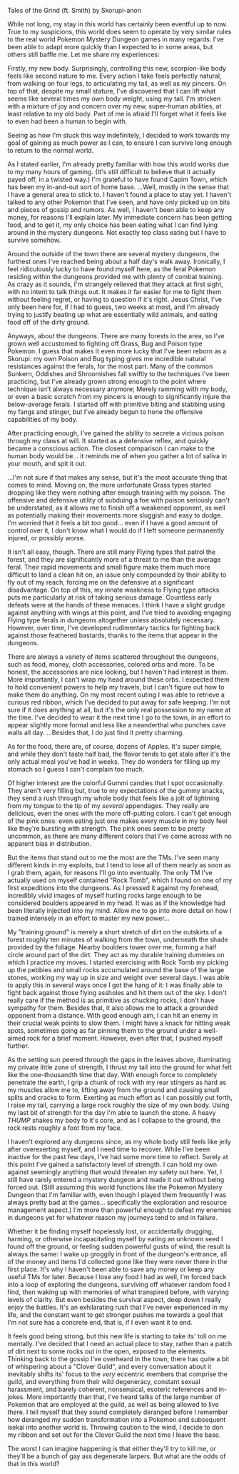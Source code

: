 Tales of the Grind (ft. Smith)
by Skorupi-anon

While not long, my stay in this world has certainly been eventful up to now. True to my suspicions, this world does seem to operate by very similar rules to the real world Pokemon Mystery Dungeon games in many regards. I've been able to adapt more quickly than I expected to in some areas, but others still baffle me. Let me share my experiences:

Firstly, my new body. Surprisingly, controlling this new, scorpion-like body feels like second nature to me. Every action I take feels perfectly natural, from walking on four legs, to articulating my tail, as well as my pincers. On top of that, despite my small stature, I've discovered that I can lift what seems like several times my own body weight, using my tail. I'm stricken with a mixture of joy and concern over my new, super-human abilities, at least relative to my old body. Part of me is afraid I'll forget what it feels like to even had been a human to begin with.

Seeing as how I'm stuck this way indefinitely, I decided to work towards my goal of gaining as much power as I can, to ensure I can survive long enough to return to the normal world.

As I stated earlier, I'm already pretty familiar with how this world works due to my many hours of gaming. (It's still difficult to believe that it actually payed off, in a twisted way.) I'm grateful to have found Capim Town, which has been my in-and-out sort of home base. ...Well, mostly in the sense that I have a general area to stick to. I haven't found a place to stay yet. I haven't talked to any other Pokemon that I've seen, and have only picked up on bits and pieces of gossip and rumors. As well, I haven't been able to keep any money, for reasons I'll explain later. My immediate concern has been getting food, and to get it, my only choice has been eating what I can find lying around in the mystery dungeons. Not exactly top class eating but I have to survive somehow. 

Around the outside of the town there are several mystery dungeons, the furthest ones I've reached being about a half day's walk away. Ironically, I feel ridiculously lucky to have found myself here, as the feral Pokemon residing within the dungeons provided me with plenty of combat training. As crazy as it sounds, I'm strangely relieved that they attack at first sight, with no intent to talk things out. It makes it far easier for me to fight them without feeling regret, or having to question if it's right. Jesus Christ, I've only been here for, if I had to guess, two weeks at most, and I'm already trying to justify beating up what are essentially wild animals, and eating food off of the dirty ground.

Anyways, about the dungeons. There are many forests in the area, so I've grown well accustomed to fighting off Grass, Bug and Poison type Pokemon. I guess that makes it even more lucky that I've been reborn as a Skorupi: my own Poison and Bug typing gives me incredible natural resistances against the ferals, for the most part. Many of the common Sunkern, Oddishes and Shroomishes fall swiftly to the techniques I've been practicing, but I've already grown strong enough to the point where technique isn't always necessary anymore; Merely ramming with my body, or even a basic scratch from my pincers is enough to significantly injure the below-average ferals. I started off with primitive biting and stabbing using my fangs and stinger, but I've already begun to hone the offensive capabilities of my body. 

After practicing enough, I've gained the ability to secrete a vicious poison through my claws at will. It started as a defensive reflex, and quickly became a conscious action. The closest comparison I can make to the human body would be... it reminds me of when you gather a lot of saliva in your mouth, and spit it out.

...I'm not sure if that makes any sense, but it's the most accurate thing that comes to mind. Moving on, the more unfortunate Grass types started dropping like they were nothing after enough training with my poison. The offensive and defensive utility of subduing a foe with poison seriously can't be understated, as it allows me to finish off a weakened opponent, as well as potentially making their movements more sluggish and easy to dodge. I'm worried that it feels a bit *too* good... even if I have a good amount of control over it, I don't know what I would do if I left someone permanently injured, or possibly worse.

It isn't all easy, though. There are still many Flying types that patrol the forest, and they are significantly more of a threat to me than the average feral. Their rapid movements and small figure make them much more difficult to land a clean hit on, an issue only compounded by their ability to fly out of my reach, forcing me on the defensive at a significant disadvantage. On top of this, my innate weakness to Flying type attacks puts me particularly at risk of taking serious damage. Countless early defeats were at the hands of these menaces. I think I have a slight grudge against anything with wings at this point, and I've tried to avoiding engaging Flying type ferals in dungeons altogether unless absolutely necessary. However, over time, I've developed rudimentary tactics for fighting back against those feathered bastards, thanks to the items that appear in the dungeons.

There are always a variety of items scattered throughout the dungeons, such as food, money, cloth accessories, colored orbs and more. To be honest, the accessories are nice looking, but I haven't had interest in them. More importantly, I can't wrap my head around these orbs. I expected them to hold convenient powers to help my travels, but I can't figure out how to make them do anything. On my most recent outing I was able to retrieve a curious red ribbon, which I've decided to put away for safe keeping.  I'm not sure if it does anything at all, but it's the only real possession to my name at the time. I've decided to wear it the next time I go to the town, in an effort to appear slightly more formal and less like a neanderthal who punches cave walls all day. ...Besides that, I do just find it pretty charming.

As for the food, there are, of course, dozens of Apples. It's super simple, and while they don't taste half bad, the flavor tends to get stale after it's the only actual meal you've had in weeks. They do wonders for filling up my stomach so I guess I can't complain too much.

Of higher interest are the colorful Gummi candies that I spot occasionally. They aren't very filling but, true to my expectations of the gummy snacks, they send a rush through my whole body that feels like a jolt of lightning from my tongue to the tip of my *several* appendages. They really are delicious, even the ones with the more off-putting colors. I can't get enough of the pink ones: even eating just one makes every muscle in my body feel like they're bursting with strength. The pink ones seem to be pretty uncommon, as there are many different colors that I've come across with no apparent bias in distribution.

But the items that stand out to me the most are the TMs. I've seen many different kinds in my exploits, but I tend to lose all of them nearly as soon as I grab them, again, for reasons I'll go into eventually. The only TM I've actually used on myself contained "Rock Tomb", which I found on one of my first expeditions into the dungeons. As I pressed it against my forehead, incredibly vivid images of myself hurling rocks large enough to be considered boulders appeared in my head. It was as if the knowledge had been literally injected into my mind. Allow me to go into more detail on how I trained intensely in an effort to master my new power...

My "training ground" is merely a short stretch of dirt on the outskirts of a forest roughly ten minutes of walking from the town, underneath the shade provided by the foliage. Nearby boulders tower over me, forming a half circle around part of the dirt. They act as my durable training dummies on which I practice my moves. I started exercising with Rock Tomb my picking up the pebbles and small rocks accumulated around the base of the large stones, working my way up in size and weight over several days. I was able to apply this in several ways once I got the hang of it: I was finally able to fight back against those flying assholes and hit them out of the sky. I don't really care if the method is as primitive as chucking rocks, I don't have sympathy for them. Besides that, it also allows me to attack a grounded opponent from a distance. With good enough aim, I can hit an enemy in their crucial weak points to slow them. I might have a knack for hitting weak spots, sometimes going as far pinning them to the ground under a well-aimed rock for a brief moment. However, even after that, I pushed myself further.

As the setting sun peered through the gaps in the leaves above, illuminating my private little zone of strength, I thrust my tail into the ground for what felt like the one-thousandth time that day. With enough force to completely penetrate the earth, I grip a chunk of rock with my rear stingers as hard as my muscles allow me to, lifting away from the ground and causing small splits and cracks to form. Exerting as much effort as I can possibly put forth, I raise my tail, carrying a large rock roughly the size of my own body. Using my last bit of strength for the day I'm able to launch the stone. A heavy *THUMP* shakes my body to it's core, and as I collapse to the ground, the rock rests roughly a foot from my face.

I haven't explored any dungeons since, as my whole body still feels like jelly after overexerting myself, and I need time to recover. While I've been inactive for the past few days, I've had some more time to reflect. Surely at this point I've gained a satisfactory level of strength. I can hold my own against seemingly anything that would threaten my safety out here. Yet, I still have rarely entered a mystery dungeon and made it out without being forced out. (Still assuming this world functions like the Pokemon Mystery Dungeon that I'm familiar with, even though I played them frequently I was always pretty bad at the games... specifically the exploration and resource management aspect.) I'm more than powerful enough to defeat my enemies in dungeons yet for whatever reason my journeys tend to end in failure.

Whether it be finding myself hopelessly lost, or accidentally drugging, harming, or otherwise incapacitating myself by eating an unknown seed I found off the ground, or feeling sudden powerful gusts of wind, the result is always the same: I wake up groggily in front of the dungeon's entrance, all of the money and items I'd collected gone like they were never there in the first place. It's why I haven't been able to save any money or keep any useful TMs for later. Because I lose any food I had as well, I'm forced back into a loop of exploring the dungeons, surviving off whatever random food I find, then waking up with memories of what transpired before, with varying levels of clarity. But even besides the survival aspect, deep down I really enjoy the battles. It's an exhilarating rush that I've never experienced in my life, and the constant want to get stronger pushes me towards a goal that I'm not sure has a concrete end, that is, if I even want it to end.

It feels good being strong, but this new life is starting to take its' toll on me mentally. I've decided that I need an actual place to stay, rather than a patch of dirt next to some rocks out in the open, exposed to the elements. Thinking back to the gossip I've overheard in the town, there has quite a bit of whispering about a "Clover Guild", and every conversation about it inevitably shifts its' focus to the *very* eccentric members that comprise the guild, and everything from their wild degeneracy, constant sexual harassment, and barely coherent, nonsensical, esoteric references and in-jokes. More importantly than that, I've heard talks of the large number of Pokemon that are employed at the guild, as well as being allowed to live there. I tell myself that they sound completely deranged before I remember how deranged my sudden transformation into a Pokemon and subsequent isekai into another world is. Throwing caution to the wind, I decide to don my ribbon and set out for the Clover Guild the next time I leave the base.

The worst I can imagine happening is that either they'll try to kill me, or they'll be a bunch of gay ass degenerate larpers. But what are the odds of that in this world?